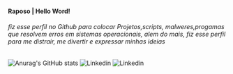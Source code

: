 #### Raposo | Hello Word!
###### fiz esse perfil no Github para colocar Projetos,scripts, malweres,progamas que resolvem erros em sistemas operacionais, alem do mais, fiz esse perfil para me distrair, me divertir e expressar minhas ideias
![Anurag's GitHub stats](https://github-readme-stats.vercel.app/api?username=Raposo67&show_icons=true&theme=dark)
![Linkedin](https://img.shields.io/badge/LinkedIn-0077B5?style=for-the-badge&logo=linkedin&logoColor=white)
![Linkedin](https://img.shields.io/badge/Instagram-E4405F?style=for-the-badge&logo=instagram&logoColor=white)
